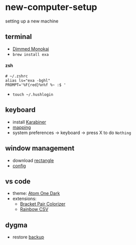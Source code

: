 # new-computer-setup

setting up a new machine

## terminal

- [Dimmed Monokai](files/DimmedMonokai.terminal)
- `brew install exa`

#### zsh

```
# ~/.zshrc
alias ls="exa -bghl"
PROMPT='%F{red}%n%f %~ :$ '
```

- `touch ~/.hushlogin`

## keyboard

- install [Karabiner](https://pqrs.org/osx/karabiner/)
- [mapping](files/karabiner.json)
- system preferences -> keyboard -> press X to do `Nothing`

## window management

- download [rectangle](https://rectangleapp.com/)
- [config](files/RectangleConfig.json)

## vs code

- theme: [Atom One Dark](https://marketplace.visualstudio.com/items?itemName=akamud.vscode-theme-onedark)
- extensions:
    - [Bracket Pair Colorizer](https://marketplace.visualstudio.com/items?itemName=CoenraadS.bracket-pair-colorizer)
    - [Rainbow CSV](https://marketplace.visualstudio.com/items?itemName=mechatroner.rainbow-csv)

## dygma

- restore [backup](files/20231201093839-.json)